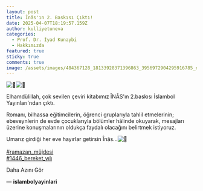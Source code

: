 ```yaml
---
layout: post
title: Înâs'ın 2. Baskısı Çıktı!
date: 2025-04-07T18:19:57.159Z
author: kulliyetuneva
categories:
  - Prof. Dr. İyad Kunaybi
  - Hakkımızda
featured: true
sticky: true
comments: true
image: /assets/images/484367128_18133928371396863_3956972904295916785_n.jpg
---
```

![📕](https://static.xx.fbcdn.net/images/emoji.php/v9/tbc/2/16/1f4d5.png)![🌷](https://static.xx.fbcdn.net/images/emoji.php/v9/te/2/16/1f337.png)

Elhamdülillah, çok sevilen çeviri kitabımız ÎNÂS'ın 2.baskısı İslambol Yayınları'ndan çıktı.

Romanı, bilhassa eğitimcilerin, öğrenci gruplarıyla tahlil etmelerinin; ebeveynlerin de evde çocuklarıyla bölümler hâlinde okuyarak, mesajları üzerine konuşmalarının oldukça faydalı olacağını belirtmek istiyoruz.

Umarız girdiği her eve hayırlar getirsin Înâs...![🍃](https://static.xx.fbcdn.net/images/emoji.php/v9/ta9/2/16/1f343.png)\
\
[\#ramazan_müjdesi](https://www.facebook.com/hashtag/ramazan_m%C3%BCjdesi?__eep__=6&__tn__=*NK*F)\
[\#1446_bereket_yılı](https://www.facebook.com/hashtag/1446_bereket_y%C4%B1l%C4%B1?__eep__=6&__tn__=*NK*F) 

Daha Azını Gör

— **islambolyayinlari**